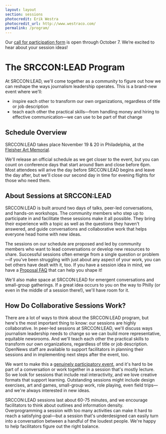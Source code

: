 ```yaml
---
layout: layout
section: sessions
photocredit: Erik Westra
photocredit_url: http://www.westraco.com/
permalink: /program/
---
```


<p class="big-lead">Our <a href="/participation/form">call for participation form</a> is open through October 7. We&rsquo;re excited to hear about your session ideas!</p>

# The SRCCON:LEAD Program

At SRCCON:LEAD, we'll come together as a community to figure out how we can reshape the ways journalism leadership operates. This is a brand-new event where we'll:

* inspire each other to transform our own organizations, regardless of title or job description
* teach each other the practical skills—from handling money and hiring to effective communication—we can use to be part of that change

## Schedule Overview

SRCCON:LEAD takes place November 19 & 20 in Philadelphia, at the [Fleisher Art Memorial](https://fleisher.org/).

We'll release an official schedule as we get closer to the event, but you can count on conference days that start around 9am and close before 6pm. Most attendees will arive the day before SRCCON:LEAD begins and leave the day after, but we'll close our second day in time for evening flights for those who need them.

## About Sessions at SRCCON:LEAD

SRCCON:LEAD is built around two days of talks, peer-led conversations, and hands-on workshops. The community members who step up to participate in and facilitate these sessions make it all possible. They bring their experience with a topic as well as the questions they haven't answered, and guide conversations and collaborative work that helps everyone head home with new ideas.

The sessions on our schedule are proposed and led by community members who want to lead conversations or develop new resources to share. Successful sessions often emerge from a single question or problem—if you’ve been struggling with just about any aspect of your work, you can bet others have dealt with it, too. If you have a session idea in mind, we have a [Proposal FAQ](/sessions/proposal-faq) that can help you shape it!

We'll also make space at SRCCON:LEAD for emergent conversations and small-group gatherings. If a great idea occurs to you on the way to Philly (or even in the middle of a session there!), we'll have room for it.

## How Do Collaborative Sessions Work?

There are a lot of ways to think about the SRCCON:LEAD program, but here's the most important thing to know: our sessions are highly collaborative. In peer-led sessions at SRCCON:LEAD, we'll discuss ways journalism leadership needs to change so we can build more representative, equitable newsrooms. And we'll teach each other the practical skills to transform our own organizations, regardless of title or job description. OpenNews staff are available to support facilitators in planning their sessions and in implementing next steps after the event, too.

We want to make this a [genuinely participatory event](/participation), and it's hard to be part of a conversation or work together in a session that's mostly lecture. So we look for sessions that include real interactivity, and we love creative formats that support learning. Outstanding sessions might include design exercises, art and games, small-group work, role playing, even field trips—and we're always interested in new ideas.

SRCCON:LEAD sessions last about 60-75 minutes, and we encourage facilitators to think about outlines and information density. Overprogramming a session with too many activities can make it hard to reach a satisfying goal—but a session that's underdesigned can easily turn into a conversation between a handful of the loudest people. We're happy to help facilitators figure out the right balance.

